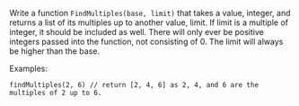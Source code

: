 ﻿Write a function `FindMultiples(base, limit)` that takes a value, integer,
and returns a list of its multiples up to another value, limit.
If limit is a multiple of integer, it should be included as well.
There will only ever be positive integers passed into the function,
not consisting of 0. The limit will always be higher than the base.

Examples:

```
findMultiples(2, 6) // return [2, 4, 6] as 2, 4, and 6 are the multiples of 2 up to 6.
```